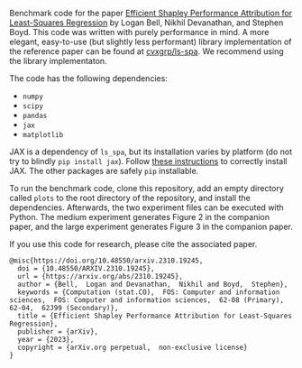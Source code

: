 Benchmark code for the paper [Efficient Shapley Performance Attribution for Least-Squares
Regression](https://web.stanford.edu/~boyd/papers/ls_shapley.html) by Logan Bell,
Nikhil Devanathan, and Stephen Boyd. This code was written with purely performance in mind. 
A more elegant, easy-to-use (but slightly less performant) library implementation of the 
reference paper can be found at [cvxgrp/ls-spa](https://github.com/cvxgrp/ls-spa).
We recommend using the library implementaton.

The code has the following dependencies:
- `numpy`
- `scipy`
- `pandas`
- `jax`
- `matplotlib`

JAX is a dependency of `ls_spa`, but its installation varies by platform (do not try to 
blindly `pip install jax`). Follow 
[these instructions](https://github.com/google/jax#installation) to correctly install JAX.
The other packages are safely `pip` installable.

To run the benchmark code, clone this repository, add an empty directory called `plots`
to the root directory of the repository, and install the dependencies. Afterwards, the 
two experiment files can be executed with Python. The medium experiment generates Figure 2
in the companion paper, and the large experiment generates Figure 3 in the companion paper.

If you use this code for research, please cite the associated paper.
```
@misc{https://doi.org/10.48550/arxiv.2310.19245,
  doi = {10.48550/ARXIV.2310.19245},
  url = {https://arxiv.org/abs/2310.19245},
  author = {Bell,  Logan and Devanathan,  Nikhil and Boyd,  Stephen},
  keywords = {Computation (stat.CO),  FOS: Computer and information sciences,  FOS: Computer and information sciences,  62-08 (Primary),  62-04,  62J99 (Secondary)},
  title = {Efficient Shapley Performance Attribution for Least-Squares Regression},
  publisher = {arXiv},
  year = {2023},
  copyright = {arXiv.org perpetual,  non-exclusive license}
}
```
